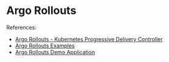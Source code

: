 # Argo Rollouts

References:

* [Argo Rollouts - Kubernetes Progressive Delivery Controller](https://argo-rollouts.readthedocs.io/)
* [Argo Rollouts Examples](https://github.com/argoproj/argo-rollouts/tree/master/examples)
* [Argo Rollouts Demo Application](https://github.com/argoproj/rollouts-demo)
